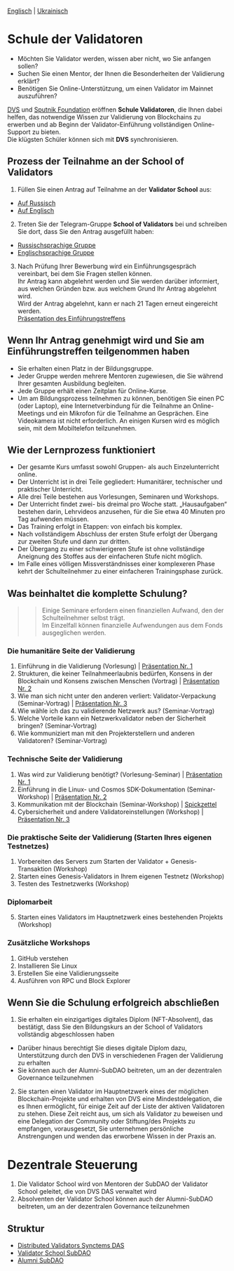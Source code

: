 [Englisch](https://github.com/Distributed-Validators-Synctems/Validator-School/blob/main/README.md) | [Ukrainisch](https://github.com/Distributed-Validators-Synctems/Validator-School/blob/main/README_UA.md) <br />

# Schule der Validatoren

- Möchten Sie Validator werden, wissen aber nicht, wo Sie anfangen sollen?
- Suchen Sie einen Mentor, der Ihnen die Besonderheiten der Validierung erklärt?
- Benötigen Sie Online-Unterstützung, um einen Validator im Mainnet auszuführen?

[DVS](https://github.com/Distributed-Validators-Synctems/Self-Identity) und [Sputnik Foundation](https://github.com/Sputnik-Foundation/About-Sputnik-Foundation) eröffnen **Schule Validatoren**, die Ihnen dabei helfen, das notwendige Wissen zur Validierung von Blockchains zu erwerben und ab Beginn der Validator-Einführung vollständigen Online-Support zu bieten. <br />
Die klügsten Schüler können sich mit **DVS** synchronisieren. <br />

## Prozess der Teilnahme an der School of Validators

1. Füllen Sie einen Antrag auf Teilnahme an der **Validator School** aus:
- [Auf Russisch](https://forms.gle/vqLwQcEZqVaffGr79)
- [Auf Englisch](https://forms.gle/NYqUJbMXoUMB3hGGA)


2. Treten Sie der Telegram-Gruppe **School of Validators** bei und schreiben Sie dort, dass Sie den Antrag ausgefüllt haben:
- [Russischsprachige Gruppe](https://t.me/joinchat/GPwaOPPzQA04MzNi)
- [Englischsprachige Gruppe](https://t.me/joinchat/hP6xVEGmwkU1NmVi)


3. Nach Prüfung Ihrer Bewerbung wird ein Einführungsgespräch vereinbart, bei dem Sie Fragen stellen können. <br />
Ihr Antrag kann abgelehnt werden und Sie werden darüber informiert, aus welchen Gründen bzw. aus welchem ​​Grund Ihr Antrag abgelehnt wird. <br />
Wird der Antrag abgelehnt, kann er nach 21 Tagen erneut eingereicht werden. <br />
[Präsentation des Einführungstreffens](https://docs.google.com/presentation/d/1kbyAxn9DKUVtqJDF1w78w1QTN3H3XnPqk_VRWtnSWdk/edit?usp=sharing) <br />

## Wenn Ihr Antrag genehmigt wird und Sie am Einführungstreffen teilgenommen haben

- Sie erhalten einen Platz in der Bildungsgruppe.
- Jeder Gruppe werden mehrere Mentoren zugewiesen, die Sie während Ihrer gesamten Ausbildung begleiten.
- Jede Gruppe erhält einen Zeitplan für Online-Kurse.
- Um am Bildungsprozess teilnehmen zu können, benötigen Sie einen PC (oder Laptop), eine Internetverbindung für die Teilnahme an Online-Meetings und ein Mikrofon für die Teilnahme an Gesprächen. Eine Videokamera ist nicht erforderlich. An einigen Kursen wird es möglich sein, mit dem Mobiltelefon teilzunehmen.

## Wie der Lernprozess funktioniert

- Der gesamte Kurs umfasst sowohl Gruppen- als auch Einzelunterricht online.
- Der Unterricht ist in drei Teile gegliedert: Humanitärer, technischer und praktischer Unterricht.
- Alle drei Teile bestehen aus Vorlesungen, Seminaren und Workshops.
- Der Unterricht findet zwei- bis dreimal pro Woche statt. „Hausaufgaben“ bestehen darin, Lehrvideos anzusehen, für die Sie etwa 40 Minuten pro Tag aufwenden müssen.
- Das Training erfolgt in Etappen: von einfach bis komplex.
- Nach vollständigem Abschluss der ersten Stufe erfolgt der Übergang zur zweiten Stufe und dann zur dritten.
- Der Übergang zu einer schwierigeren Stufe ist ohne vollständige Aneignung des Stoffes aus der einfacheren Stufe nicht möglich.
- Im Falle eines völligen Missverständnisses einer komplexeren Phase kehrt der Schulteilnehmer zu einer einfacheren Trainingsphase zurück.

## Was beinhaltet die komplette Schulung?

>> Einige Seminare erfordern einen finanziellen Aufwand, den der Schulteilnehmer selbst trägt. <br />
>> Im Einzelfall können finanzielle Aufwendungen aus dem Fonds ausgeglichen werden. <br />

### Die humanitäre Seite der Validierung
1. Einführung in die Validierung (Vorlesung) | [Präsentation Nr. 1](https://docs.google.com/presentation/d/1klrjhkkdVW0ACZLPe3BvOqfi92toxEHPj6C1X8W8JiU/edit?usp=sharing)
2. Strukturen, die keiner Teilnahmeerlaubnis bedürfen, Konsens in der Blockchain und Konsens zwischen Menschen (Vortrag) | [Präsentation Nr. 2](https://docs.google.com/presentation/d/1b_xpTiQxTNyiDZQx1SQ_zprsNqHeM5jwXR5hLNbl1o4/edit?usp=sharing)
3. Wie man sich nicht unter den anderen verliert: Validator-Verpackung (Seminar-Vortrag) | [Präsentation Nr. 3](https://docs.google.com/presentation/d/1tJn1LfGO4fsUXPWucrfquVdl-_8MGikQC6QvN94Ict0/edit?usp=sharing)
4. Wie wähle ich das zu validierende Netzwerk aus? (Seminar-Vortrag)
5. Welche Vorteile kann ein Netzwerkvalidator neben der Sicherheit bringen? (Seminar-Vortrag)
6. Wie kommuniziert man mit den Projekterstellern und anderen Validatoren? (Seminar-Vortrag)

### Technische Seite der Validierung
1. Was wird zur Validierung benötigt? (Vorlesung-Seminar) | [Präsentation Nr. 1](https://docs.google.com/presentation/d/1muPMzavtgY46UswY1hbi4VR7IdRLXV1z5L8VVlE0vvI/edit#slide=id.p)
2. Einführung in die Linux- und Cosmos SDK-Dokumentation (Seminar-Workshop) | [Präsentation Nr. 2](https://docs.google.com/presentation/d/1Pe_OzRnH6LZAjLvADTuJMoUctI1DvSBOU667nNclCps/edit#slide=id.ge79b5f4f4b_0_654)
3. Kommunikation mit der Blockchain (Seminar-Workshop) | [Spickzettel](https://docs.google.com/spreadsheets/d/1haiuoi_TS8iYhEa9F2satd1MeXigiWiD07pY9Ir6LK4/edit?usp=sharing)
4. Cybersicherheit und andere Validatoreinstellungen (Workshop) | [Präsentation Nr. 3](https://docs.google.com/presentation/d/1ojaQhJVCSLxcExo1lB3sGYBDEZNPMvB-A0Ty1sHmhXA/edit#slide=id.gcb06634fd1_0_40)

### Die praktische Seite der Validierung (Starten Ihres eigenen Testnetzes)
1. Vorbereiten des Servers zum Starten der Validator + Genesis-Transaktion (Workshop)
2. Starten eines Genesis-Validators in Ihrem eigenen Testnetz (Workshop)
3. Testen des Testnetzwerks (Workshop)

### Diplomarbeit
5. Starten eines Validators im Hauptnetzwerk eines bestehenden Projekts (Workshop)

### Zusätzliche Workshops
1. GitHub verstehen
2. Installieren Sie Linux
3. Erstellen Sie eine Validierungsseite
4. Ausführen von RPC und Block Explorer
 
## Wenn Sie die Schulung erfolgreich abschließen

1. Sie erhalten ein einzigartiges digitales Diplom (NFT-Absolvent), das bestätigt, dass Sie den Bildungskurs an der School of Validators vollständig abgeschlossen haben
- Darüber hinaus berechtigt Sie dieses digitale Diplom dazu, Unterstützung durch den DVS in verschiedenen Fragen der Validierung zu erhalten
- Sie können auch der Alumni-SubDAO beitreten, um an der dezentralen Governance teilzunehmen

2. Sie starten einen Validator im Hauptnetzwerk eines der möglichen Blockchain-Projekte und erhalten von DVS eine Mindestdelegation, die es Ihnen ermöglicht, für einige Zeit auf der Liste der aktiven Validatoren zu stehen. Diese Zeit reicht aus, um sich als Validator zu beweisen und eine Delegation der Community oder Stiftung/des Projekts zu empfangen, vorausgesetzt, Sie unternehmen persönliche Anstrengungen und wenden das erworbene Wissen in der Praxis an.

# Dezentrale Steuerung

1) Die Validator School wird von Mentoren der SubDAO der Validator School geleitet, die von DVS DAS verwaltet wird
2) Absolventen der Validator School können auch der Alumni-SubDAO beitreten, um an der dezentralen Governance teilzunehmen

## Struktur

- [Distributed Validators Synctems DAS](https://daodao.zone/dao/juno1h69ky4da8pzauxf0gft7ke9k52vgtp9tjv04527zcfel0272c3qs33sc3j)
- [Validator School SubDAO](https://daodao.zone/dao/juno1pn54yshdvzjj87qaux8ev33twm4nuhcwyf0uefhcdk77v2jdpc5sgw5wrk)
- [Alumni SubDAO](https://daodao.zone/dao/juno1ucawzudwafclwsvycsgmjnprujznd6ark4guq5hs7yp74ld4079s4h4z0q)
